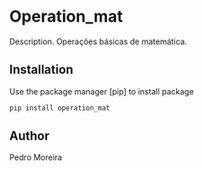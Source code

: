 # Operation_mat

Description.
Operações básicas de matemática.

## Installation

Use the package manager [pip] to install package

````bash
pip install operation_mat
````

## Author

Pedro Moreira

